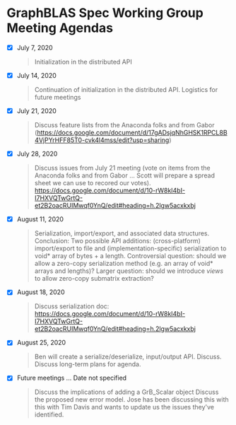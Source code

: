 # GraphBLAS Spec Working Group Meeting Agendas


- [X] July 7, 2020
   >  Initialization in the distributed API
    
- [X] July 14, 2020
  > Continuation of initialization in the distributed API.
  > Logistics for future meetings
  
- [X] July 21, 2020    
   > Discuss feature lists from the Anaconda folks and from Gabor (https://docs.google.com/document/d/17gADsjqNhGHSK1RPCL8B4VjPYrHFF85T0-cvk4l4mss/edit?usp=sharing)  

- [X] July 28, 2020
   > Discuss issues from July 21 meeting (vote on items from the Anaconda folks and from Gabor ... Scott will prepare a spread sheet we can use to recored our votes).
   > https://docs.google.com/document/d/10-rW8kI4bI-I7HXVQTwGrtQ-et2B2oacRUIMwqf0YnQ/edit#heading=h.2lgw5acxkxbj
   
- [X] August 11, 2020
   > Serialization, import/export, and associated data structures.
   > Conclusion: Two possible API additions: (cross-platform) import/export to file and (implementation-specific) serialization to void\* array of bytes + a length.  Controversial question: should we allow a zero-copy serialization method (e.g. an array of void\* arrays and lengths)?  Larger question: should we introduce *views* to allow zero-copy submatrix extraction?

- [X] August 18, 2020
   > Discuss serialization doc: https://docs.google.com/document/d/10-rW8kI4bI-I7HXVQTwGrtQ-et2B2oacRUIMwqf0YnQ/edit#heading=h.2lgw5acxkxbj

- [X] August 25, 2020
   > Ben will create a serialize/deserialize, input/output API.  Discuss.
   > Discuss long-term plans for agenda.
   
 
- [X] Future meetings ... Date not specified
   > Discuss the implications of adding a GrB_Scalar object 
   > Discuss the proposed new error model.  Jose has been discussing this with this with Tim Davis and wants to update us the issues they've identified.

